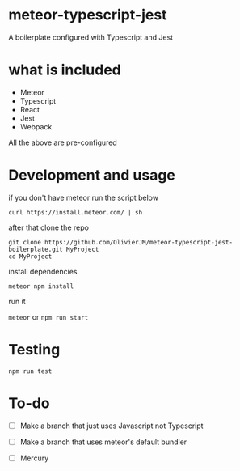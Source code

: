 # meteor-typescript-jest

A boilerplate configured with Typescript and Jest

# what is included 
- Meteor
- Typescript
- React
- Jest
- Webpack

All the above are pre-configured

# Development and usage

if you don't have meteor run the script below  

`curl https://install.meteor.com/ | sh`

after that clone the repo  

`git clone https://github.com/OlivierJM/meteor-typescript-jest-boilerplate.git MyProject`  
`cd MyProject`  

install dependencies  

`meteor npm install`   

run it  

`meteor` or `npm run start`  

# Testing  

`npm run test`  

# To-do  
- [ ] Make a branch that just uses Javascript not Typescript  
- [ ] Make a branch that uses meteor's default bundler   
- [ ] Mercury


